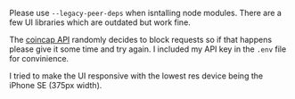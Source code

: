 Please use `--legacy-peer-deps` when isntalling node modules.
There are a few UI libraries which are outdated but work fine.

The [coincap API](https://docs.coincap.io/) randomly decides to block requests so if that happens please give it some time and try again.
I included my API key in the `.env` file for convinience.

I tried to make the UI responsive with the lowest res device being the iPhone SE (375px width).